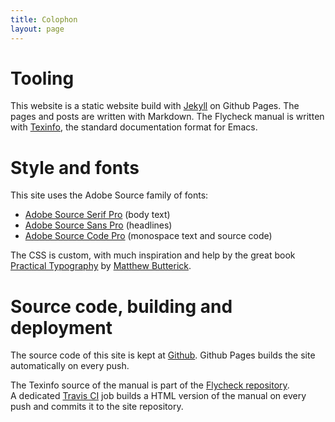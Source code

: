 ```yaml
---
title: Colophon
layout: page
---
```


Tooling
=======

This website is a static website build with [Jekyll][] on Github Pages.  The
pages and posts are written with Markdown.  The Flycheck manual is written with
[Texinfo][], the standard documentation format for Emacs.

[Jekyll]: http://jekyllrb.com
[Texinfo]: https://www.gnu.org/software/texinfo/

Style and fonts
===============

This site uses the Adobe Source family of fonts:

- [Adobe Source Serif Pro](https://github.com/adobe-fonts/source-serif-pro)
  (body text)
- [Adobe Source Sans Pro](https://github.com/adobe-fonts/source-sans-pro)
  (headlines)
- [Adobe Source Code Pro](https://github.com/adobe-fonts/source-code-pro)
  (monospace text and source code)

The CSS is custom, with much inspiration and help by the great book
[Practical Typography][] by [Matthew Butterick][].

[Matthew Butterick]: http://practicaltypography.com/end-credits.html#bio
[Practical Typography]: http://practicaltypography.com/

Source code, building and deployment
====================================

The source code of this site is kept at [Github][].  Github Pages builds the
site automatically on every push.

The Texinfo source of the manual is part of the [Flycheck repository][].
A dedicated [Travis CI][] job builds a HTML version of the manual on every push
and commits it to the site repository.

[Github]: https://github.com/flycheck/flycheck.github.io/
[Flycheck repository]: https://github.com/flycheck/flycheck/
[Travis CI]: https://travis-ci.org/flycheck/flycheck
